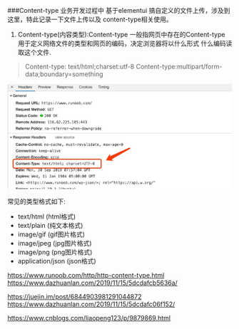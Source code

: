 ###Content-type
业务开发过程中 基于elementui 搞自定义的文件上传，涉及到这里，特此记录一下文件上传以及 content-type相关使用。

1. Content-type(内容类型):Content-type 一般指网页中存在的Content-type 用于定义网络文件的类型和网页的编码，决定浏览器将以什么形式 什么编码读取这个文件.
> Content-type: text/html;charset:utf-8
Content-type:multipart/form-data;boundary=something

![](../src/imgs/content-type.jpg)

常见的类型格式如下:
<ul>
<li>text/html (html格式)</li>
<li>text/plain (纯文本格式)</li>
<li>image/gif (gif图片格式)</li>
<li>image/jpeg (jpg图片格式)</li>
<li>image/png (png图片格式)</li>
<li>application/json (json格式)</li>
</ul>












https://www.runoob.com/http/http-content-type.html
https://www.dazhuanlan.com/2019/11/15/5dcdafcb5636a/

https://juejin.im/post/6844903981291044872
https://www.dazhuanlan.com/2019/11/15/5dcdafc06f152/

https://www.cnblogs.com/liaopeng123/p/9879869.html